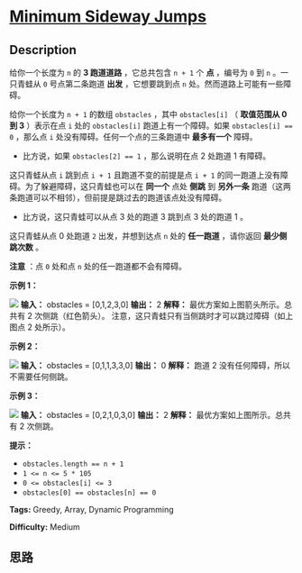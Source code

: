 # [Minimum Sideway Jumps][title]

## Description

给你一个长度为 `n` 的 **3 跑道道路** ，它总共包含 `n + 1` 个 **点** ，编号为 `0` 到 `n` 。一只青蛙从 `0`
号点第二条跑道 **出发** ，它想要跳到点 `n` 处。然而道路上可能有一些障碍。

给你一个长度为 `n + 1` 的数组 `obstacles` ，其中 `obstacles[i]` （ **取值范围从 0 到 3** ）表示在点 `i`
处的 `obstacles[i]` 跑道上有一个障碍。如果 `obstacles[i] == 0` ，那么点 `i` 处没有障碍。任何一个点的三条跑道中
**最多有一个** 障碍。

  * 比方说，如果 `obstacles[2] == 1` ，那么说明在点 2 处跑道 1 有障碍。

这只青蛙从点 `i` 跳到点 `i + 1` 且跑道不变的前提是点 `i + 1` 的同一跑道上没有障碍。为了躲避障碍，这只青蛙也可以在 **同一个**
点处 **侧跳** 到 **另外一条** 跑道（这两条跑道可以不相邻），但前提是跳过去的跑道该点处没有障碍。

  * 比方说，这只青蛙可以从点 3 处的跑道 3 跳到点 3 处的跑道 1 。

这只青蛙从点 0 处跑道 `2` 出发，并想到达点 `n` 处的 **任一跑道** ，请你返回 **最少侧跳次数** 。

**注意** ：点 `0` 处和点 `n` 处的任一跑道都不会有障碍。

**示例 1：**

![](https://assets.leetcode.com/uploads/2021/03/25/ic234-q3-ex1.png)
            **输入：** obstacles = [0,1,2,3,0]    **输出：** 2     **解释：** 最优方案如上图箭头所示。总共有 2 次侧跳（红色箭头）。    注意，这只青蛙只有当侧跳时才可以跳过障碍（如上图点 2 处所示）。    

**示例 2：**

![](https://assets.leetcode.com/uploads/2021/03/25/ic234-q3-ex2.png)
            **输入：** obstacles = [0,1,1,3,3,0]    **输出：** 0    **解释：** 跑道 2 没有任何障碍，所以不需要任何侧跳。    

**示例 3：**

![](https://assets.leetcode.com/uploads/2021/03/25/ic234-q3-ex3.png)
            **输入：** obstacles = [0,2,1,0,3,0]    **输出：** 2    **解释：** 最优方案如上图所示。总共有 2 次侧跳。    

**提示：**

  * `obstacles.length == n + 1`
  * `1 <= n <= 5 * 105`
  * `0 <= obstacles[i] <= 3`
  * `obstacles[0] == obstacles[n] == 0`


**Tags:** Greedy, Array, Dynamic Programming

**Difficulty:** Medium

## 思路

[title]: https://leetcode-cn.com/problems/minimum-sideway-jumps
